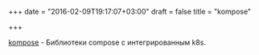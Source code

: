 +++
date = "2016-02-09T19:17:07+03:00"
draft = false
title = "kompose"

+++

<p><a href="https://github.com/skippbox/kompose">kompose</a>&nbsp;- Библиотеки&nbsp;compose с интегрированным&nbsp;k8s.</p>

